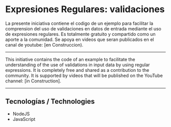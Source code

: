 # Expresiones Regulares:  validaciones

La presente iniciativa contiene el codigo de un ejemplo para facilitar la comprension del uso de validaciones en datos de entrada
mediante el uso de expresiones regulares.
Es totalmente gratuito y compartido como un aporte a la comunidad. 
Se apoya en videos que seran publicados en el canal de youtube:  [en Construccion).

___

This initiative contains the code of an example to facilitate the understanding of the use of validations in input data
by using regular expressions.
It is completely free and shared as a contribution to the community.
It is supported by videos that will be published on the YouTube channel: [in Construction].
___

## Tecnologías / Technologies

* NodeJS
* JavaScript
  
